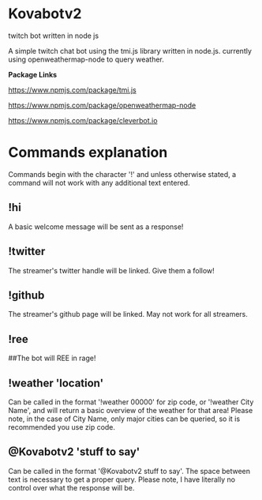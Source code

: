 # Kovabotv2
twitch bot written in node js

A simple twitch chat bot using the tmi.js library written in node.js.
currently using openweathermap-node to query weather.

**Package Links**

https://www.npmjs.com/package/tmi.js

https://www.npmjs.com/package/openweathermap-node

https://www.npmjs.com/package/cleverbot.io




# **Commands explanation**

Commands begin with the character '!' and unless otherwise stated, a command will not work with any additional text entered.




## **!hi**

A basic welcome message will be sent as a response!



## **!twitter**

The streamer's twitter handle will be linked. Give them a follow!



## **!github**

The streamer's github page will be linked. May not work for all streamers.



## **!ree**

##The bot will REE in rage!



## **!weather 'location'**

Can be called in the format '!weather 00000' for zip code, or '!weather City Name', and will return a basic overview of the weather for that area!
Please note, in the case of City Name, only major cities can be queried, so it is recommended you use zip code.



## **@Kovabotv2 'stuff to say'**

Can be called in the format '@Kovabotv2 stuff to say'. The space between text is necessary to get a proper query. 
Please note, I have literally no control over what the response will be. 
